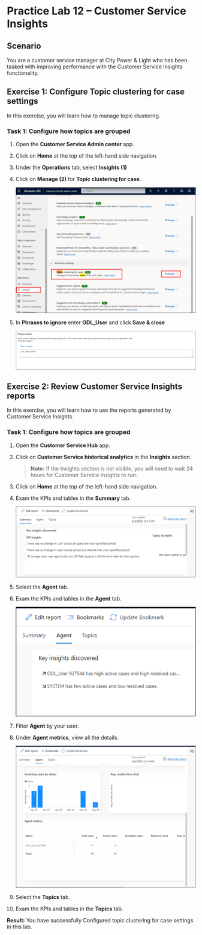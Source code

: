 # Practice Lab 12 – Customer Service Insights

## Scenario

You are a customer service manager at City Power & Light who has been tasked with improving performance with the Customer Service Insights functionality.

## Exercise 1: Configure Topic clustering for case settings

In this exercise, you will learn how to manage topic clustering.

### Task 1: Configure how topics are grouped

1. Open the **Customer Service Admin center** app.

2. Click on **Home** at the top of the left-hand side navigation.

3. Under the **Operations** tab, select **Insights (1)**

4. Click on **Manage (2)** for **Topic clustering for case**.

    ![](../images/collaboration-27.png)

6. In **Phrases to ignore** enter **ODL_User** and click **Save & close**

    ![](../images/ignore.png)

## Exercise 2: Review Customer Service Insights reports

In this exercise, you will learn how to use the reports generated by Customer Service Insights.

### Task 1: Configure how topics are grouped

1. Open the **Customer Service Hub** app.

2. Click on **Customer Service historical analytics** in the **Insights** section. 

    >**Note:** If the Insights section is not visible, you will need to wait 24 hours for Customer Service Insights to run.

2. Click on **Home** at the top of the left-hand side navigation.

3. Exam the KPIs and tables in the **Summary** tab.

   ![](../images/collaboration-29.png)

4. Select the **Agent** tab.

5. Exam the KPIs and tables in the **Agent** tab.

   ![](../images/collaboration-30.png)

6. Filter **Agent** by your user.

7. Under **Agent metrics**, view all the details.

   ![](../images/collaboration-31.png)

8. Select the **Topics** tab.

9. Exam the KPIs and tables in the **Topics** tab.

**Result:** You have successfully Configured topic clustering for case settings in this lab.
